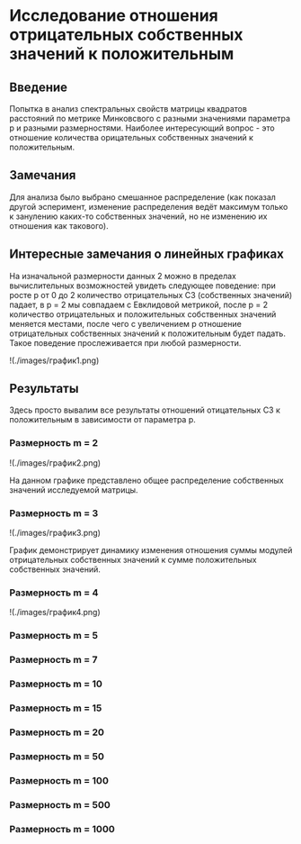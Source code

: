 # Исследование отношения отрицательных собственных значений к положительным

## Введение

Попытка в анализ спектральных свойств матрицы квадратов расстояний по метрике Минковсвого с разными значениями параметра p и разными размерностями. Наиболее интересующий вопрос - это отношение количества орицательных собственных значений к положительным.

## Замечания

Для анализа было выбрано смешанное распределение (как показал другой эсперимент, изменение распределения ведёт максимум только к занулению каких-то собственных значений, но не изменению их отношения как такового). 

## Интересные замечания о линейных графиках

На изначальной размерности данных 2 можно в пределах вычислительных возможностей увидеть следующее поведение: при росте p от 0 до 2 количество отрицательных СЗ (собственных значений) падает, в p = 2 мы совпадаем с Евклидовой метрикой, после p = 2 количество отрицательных и положительных собственных значений меняется местами, после чего с увеличением p отношение отрицательных собственных значений к положительным будет падать. Такое поведение прослеживается при любой размерности. 

!(./images/график1.png)

## Результаты

Здесь просто вывалим все результаты отношений отицательных СЗ к положительным в зависимости от параметра p.  

### Размерность m = 2 
!(./images/график2.png)

На данном графике представлено общее распределение собственных значений исследуемой матрицы.

### Размерность m = 3
!(./images/график3.png)

График демонстрирует динамику изменения отношения суммы модулей отрицательных собственных значений к сумме положительных собственных значений.

### Размерность m = 4
!(./images/график4.png)

### Размерность m = 5
### Размерность m = 7
### Размерность m = 10
### Размерность m = 15
### Размерность m = 20
### Размерность m = 50
### Размерность m = 100
### Размерность m = 500
### Размерность m = 1000
